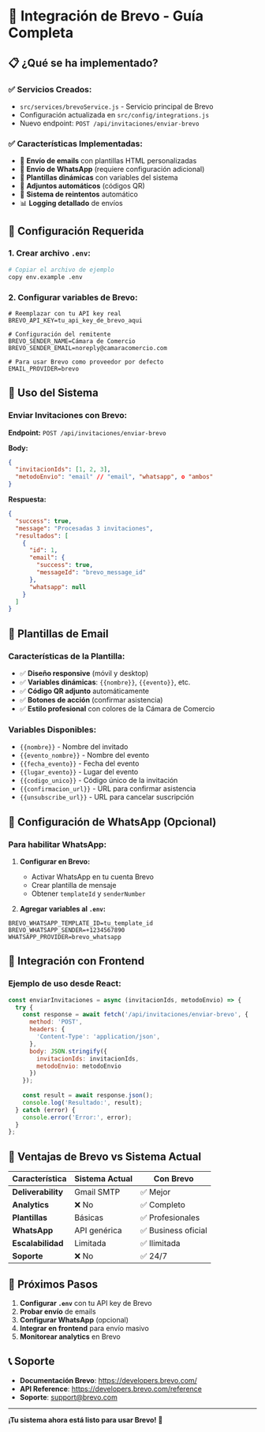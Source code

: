# 🚀 Integración de Brevo - Guía Completa

## 📋 **¿Qué se ha implementado?**

### ✅ **Servicios Creados:**
- `src/services/brevoService.js` - Servicio principal de Brevo
- Configuración actualizada en `src/config/integrations.js`
- Nuevo endpoint: `POST /api/invitaciones/enviar-brevo`

### ✅ **Características Implementadas:**
- 📧 **Envío de emails** con plantillas HTML personalizadas
- 📱 **Envío de WhatsApp** (requiere configuración adicional)
- 🎨 **Plantillas dinámicas** con variables del sistema
- 📎 **Adjuntos automáticos** (códigos QR)
- 🔄 **Sistema de reintentos** automático
- 📊 **Logging detallado** de envíos

## 🔧 **Configuración Requerida**

### **1. Crear archivo `.env`:**
```bash
# Copiar el archivo de ejemplo
copy env.example .env
```

### **2. Configurar variables de Brevo:**
```env
# Reemplazar con tu API key real
BREVO_API_KEY=tu_api_key_de_brevo_aqui

# Configuración del remitente
BREVO_SENDER_NAME=Cámara de Comercio
BREVO_SENDER_EMAIL=noreply@camaracomercio.com

# Para usar Brevo como proveedor por defecto
EMAIL_PROVIDER=brevo
```

## 📧 **Uso del Sistema**

### **Enviar Invitaciones con Brevo:**

**Endpoint:** `POST /api/invitaciones/enviar-brevo`

**Body:**
```json
{
  "invitacionIds": [1, 2, 3],
  "metodoEnvio": "email" // "email", "whatsapp", o "ambos"
}
```

**Respuesta:**
```json
{
  "success": true,
  "message": "Procesadas 3 invitaciones",
  "resultados": [
    {
      "id": 1,
      "email": {
        "success": true,
        "messageId": "brevo_message_id"
      },
      "whatsapp": null
    }
  ]
}
```

## 🎨 **Plantillas de Email**

### **Características de la Plantilla:**
- ✅ **Diseño responsive** (móvil y desktop)
- ✅ **Variables dinámicas**: `{{nombre}}`, `{{evento}}`, etc.
- ✅ **Código QR adjunto** automáticamente
- ✅ **Botones de acción** (confirmar asistencia)
- ✅ **Estilo profesional** con colores de la Cámara de Comercio

### **Variables Disponibles:**
- `{{nombre}}` - Nombre del invitado
- `{{evento_nombre}}` - Nombre del evento
- `{{fecha_evento}}` - Fecha del evento
- `{{lugar_evento}}` - Lugar del evento
- `{{codigo_unico}}` - Código único de la invitación
- `{{confirmacion_url}}` - URL para confirmar asistencia
- `{{unsubscribe_url}}` - URL para cancelar suscripción

## 📱 **Configuración de WhatsApp (Opcional)**

### **Para habilitar WhatsApp:**
1. **Configurar en Brevo:**
   - Activar WhatsApp en tu cuenta Brevo
   - Crear plantilla de mensaje
   - Obtener `templateId` y `senderNumber`

2. **Agregar variables al `.env`:**
```env
BREVO_WHATSAPP_TEMPLATE_ID=tu_template_id
BREVO_WHATSAPP_SENDER=+1234567890
WHATSAPP_PROVIDER=brevo_whatsapp
```

## 🔄 **Integración con Frontend**

### **Ejemplo de uso desde React:**
```javascript
const enviarInvitaciones = async (invitacionIds, metodoEnvio) => {
  try {
    const response = await fetch('/api/invitaciones/enviar-brevo', {
      method: 'POST',
      headers: {
        'Content-Type': 'application/json',
      },
      body: JSON.stringify({
        invitacionIds: invitacionIds,
        metodoEnvio: metodoEnvio
      })
    });
    
    const result = await response.json();
    console.log('Resultado:', result);
  } catch (error) {
    console.error('Error:', error);
  }
};
```

## 🎯 **Ventajas de Brevo vs Sistema Actual**

| Característica | Sistema Actual | Con Brevo |
|----------------|----------------|-----------|
| **Deliverability** | Gmail SMTP | ✅ Mejor |
| **Analytics** | ❌ No | ✅ Completo |
| **Plantillas** | Básicas | ✅ Profesionales |
| **WhatsApp** | API genérica | ✅ Business oficial |
| **Escalabilidad** | Limitada | ✅ Ilimitada |
| **Soporte** | ❌ No | ✅ 24/7 |

## 🚀 **Próximos Pasos**

1. **Configurar `.env`** con tu API key de Brevo
2. **Probar envío** de emails
3. **Configurar WhatsApp** (opcional)
4. **Integrar en frontend** para envío masivo
5. **Monitorear analytics** en Brevo

## 📞 **Soporte**

- **Documentación Brevo**: https://developers.brevo.com/
- **API Reference**: https://developers.brevo.com/reference
- **Soporte**: support@brevo.com

---

**¡Tu sistema ahora está listo para usar Brevo! 🎉**
